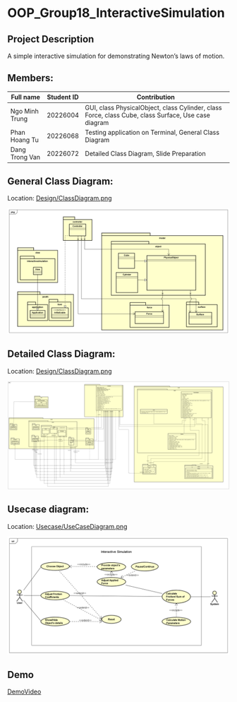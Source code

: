# OOP_Group18_InteractiveSimulation
## Project Description
A simple interactive simulation for demonstrating Newton’s laws of motion.
## Members:
| Full name           | Student ID   | Contribution |
--------------------  |------------  |--------------|
| Ngo Minh Trung      |20226004      | GUI, class PhysicalObject, class Cylinder, class Force, class Cube, class Surface, Use case diagram|
|Phan Hoang Tu        | 20226068     | Testing application on Terminal, General Class Diagram|
|Dang Trong Van       | 20226072     | Detailed Class Diagram, Slide Preparation|




## General Class Diagram:
Location: [Design/ClassDiagram.png](Design/ClassDiagram.png)

![Alt text](Design/General_Class_Diagram.png)

## Detailed Class Diagram:
Location: [Design/ClassDiagram.png](Design/ClassDiagram.png)

![Alt text](Design/ClassDiagram.png)

## Usecase diagram:
Location: [Usecase/UseCaseDiagram.png](Usecase/UseCaseDiagram.png)

![Alt text](Usecase/UseCaseDiagram.png)

## Demo
  [DemoVideo](https://drive.google.com/file/d/1NLIkhn11kc8dD9bCNWWKvwizjR59NYKG/view?usp=sharing][DemoVideo)
